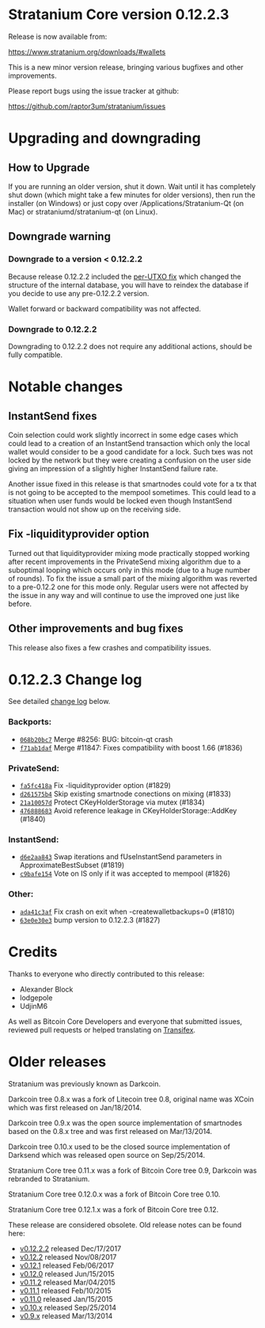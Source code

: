 Stratanium Core version 0.12.2.3
==========================

Release is now available from:

  <https://www.stratanium.org/downloads/#wallets>

This is a new minor version release, bringing various bugfixes and other
improvements.

Please report bugs using the issue tracker at github:

  <https://github.com/raptor3um/stratanium/issues>


Upgrading and downgrading
=========================

How to Upgrade
--------------

If you are running an older version, shut it down. Wait until it has completely
shut down (which might take a few minutes for older versions), then run the
installer (on Windows) or just copy over /Applications/Stratanium-Qt (on Mac) or
strataniumd/stratanium-qt (on Linux).

Downgrade warning
-----------------

### Downgrade to a version < 0.12.2.2

Because release 0.12.2.2 included the [per-UTXO fix](release-notes/stratanium/release-notes-0.12.2.2.md#per-utxo-fix)
which changed the structure of the internal database, you will have to reindex
the database if you decide to use any pre-0.12.2.2 version.

Wallet forward or backward compatibility was not affected.

### Downgrade to 0.12.2.2

Downgrading to 0.12.2.2 does not require any additional actions, should be
fully compatible.

Notable changes
===============

InstantSend fixes
-----------------

Coin selection could work slightly incorrect in some edge cases which could
lead to a creation of an InstantSend transaction which only the local wallet
would consider to be a good candidate for a lock. Such txes was not locked by
the network but they were creating a confusion on the user side giving an
impression of a slightly higher InstantSend failure rate.

Another issue fixed in this release is that smartnodes could vote for a tx
that is not going to be accepted to the mempool sometimes. This could lead to
a situation when user funds would be locked even though InstantSend transaction
would not show up on the receiving side.

Fix -liquidityprovider option
-----------------------------

Turned out that liquidityprovider mixing mode practically stopped working after
recent improvements in the PrivateSend mixing algorithm due to a suboptimal
looping which occurs only in this mode (due to a huge number of rounds). To fix
the issue a small part of the mixing algorithm was reverted to a pre-0.12.2 one
for this mode only. Regular users were not affected by the issue in any way and
will continue to use the improved one just like before.

Other improvements and bug fixes
--------------------------------

This release also fixes a few crashes and compatibility issues.


0.12.2.3 Change log
===================

See detailed [change log](https://github.com/raptor3um/stratanium/compare/v0.12.2.2...stratanium:v0.12.2.3) below.

### Backports:
- [`068b20bc7`](https://github.com/raptor3um/stratanium/commit/068b20bc7) Merge #8256: BUG: bitcoin-qt crash
- [`f71ab1daf`](https://github.com/raptor3um/stratanium/commit/f71ab1daf) Merge #11847: Fixes compatibility with boost 1.66 (#1836)

### PrivateSend:
- [`fa5fc418a`](https://github.com/raptor3um/stratanium/commit/fa5fc418a) Fix -liquidityprovider option (#1829)
- [`d261575b4`](https://github.com/raptor3um/stratanium/commit/d261575b4) Skip existing smartnode conections on mixing (#1833)
- [`21a10057d`](https://github.com/raptor3um/stratanium/commit/21a10057d) Protect CKeyHolderStorage via mutex (#1834)
- [`476888683`](https://github.com/raptor3um/stratanium/commit/476888683) Avoid reference leakage in CKeyHolderStorage::AddKey (#1840)

### InstantSend:
- [`d6e2aa843`](https://github.com/raptor3um/stratanium/commit/d6e2aa843) Swap iterations and fUseInstantSend parameters in ApproximateBestSubset (#1819)
- [`c9bafe154`](https://github.com/raptor3um/stratanium/commit/c9bafe154) Vote on IS only if it was accepted to mempool (#1826)

### Other:
- [`ada41c3af`](https://github.com/raptor3um/stratanium/commit/ada41c3af) Fix crash on exit when -createwalletbackups=0 (#1810)
- [`63e0e30e3`](https://github.com/raptor3um/stratanium/commit/63e0e30e3) bump version to 0.12.2.3 (#1827)

Credits
=======

Thanks to everyone who directly contributed to this release:

- Alexander Block
- lodgepole
- UdjinM6

As well as Bitcoin Core Developers and everyone that submitted issues,
reviewed pull requests or helped translating on
[Transifex](https://www.transifex.com/projects/p/stratanium/).


Older releases
==============

Stratanium was previously known as Darkcoin.

Darkcoin tree 0.8.x was a fork of Litecoin tree 0.8, original name was XCoin
which was first released on Jan/18/2014.

Darkcoin tree 0.9.x was the open source implementation of smartnodes based on
the 0.8.x tree and was first released on Mar/13/2014.

Darkcoin tree 0.10.x used to be the closed source implementation of Darksend
which was released open source on Sep/25/2014.

Stratanium Core tree 0.11.x was a fork of Bitcoin Core tree 0.9,
Darkcoin was rebranded to Stratanium.

Stratanium Core tree 0.12.0.x was a fork of Bitcoin Core tree 0.10.

Stratanium Core tree 0.12.1.x was a fork of Bitcoin Core tree 0.12.

These release are considered obsolete. Old release notes can be found here:

- [v0.12.2.2](release-notes/stratanium/release-notes-0.12.2.2.md) released Dec/17/2017
- [v0.12.2](release-notes/stratanium/release-notes-0.12.2.md) released Nov/08/2017
- [v0.12.1](release-notes/stratanium/release-notes-0.12.1.md) released Feb/06/2017
- [v0.12.0](release-notes/stratanium/release-notes-0.12.0.md) released Jun/15/2015
- [v0.11.2](release-notes/stratanium/release-notes-0.11.2.md) released Mar/04/2015
- [v0.11.1](release-notes/stratanium/release-notes-0.11.1.md) released Feb/10/2015
- [v0.11.0](release-notes/stratanium/release-notes-0.11.0.md) released Jan/15/2015
- [v0.10.x](release-notes/stratanium/release-notes-0.10.0.md) released Sep/25/2014
- [v0.9.x](release-notes/stratanium/release-notes-0.9.0.md) released Mar/13/2014

